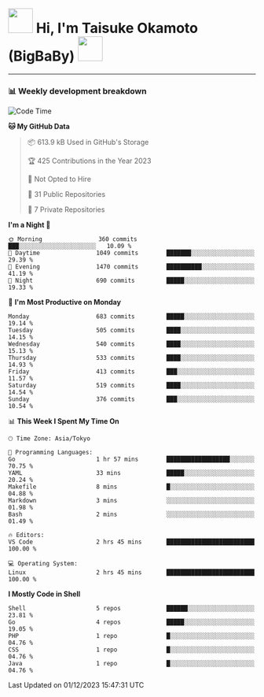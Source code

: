 <!-- Title -->
<h1>
    <img src="https://media.tenor.com/TlyRveJkgo4AAAAi/cloud-cloud-strife.gif" width="50"/> 
    Hi, I'm Taisuke Okamoto (BigBaBy) 
    <img src="https://media.tenor.com/TlyRveJkgo4AAAAi/cloud-cloud-strife.gif" width="50"/>
</h1>

---

<h3> 📊 Weekly development breakdown </h3>
<!-- waka-readme-stats -->

<!--START_SECTION:waka-->
![Code Time](http://img.shields.io/badge/Code%20Time-1%2C661%20hrs%2056%20mins-blue)

**🐱 My GitHub Data** 

> 📦 613.9 kB Used in GitHub's Storage 
 > 
> 🏆 425 Contributions in the Year 2023
 > 
> 🚫 Not Opted to Hire
 > 
> 📜 31 Public Repositories 
 > 
> 🔑 7 Private Repositories 
 > 
**I'm a Night 🦉** 

```text
🌞 Morning                360 commits         ███░░░░░░░░░░░░░░░░░░░░░░   10.09 % 
🌆 Daytime                1049 commits        ███████░░░░░░░░░░░░░░░░░░   29.39 % 
🌃 Evening                1470 commits        ██████████░░░░░░░░░░░░░░░   41.19 % 
🌙 Night                  690 commits         █████░░░░░░░░░░░░░░░░░░░░   19.33 % 
```
📅 **I'm Most Productive on Monday** 

```text
Monday                   683 commits         █████░░░░░░░░░░░░░░░░░░░░   19.14 % 
Tuesday                  505 commits         ████░░░░░░░░░░░░░░░░░░░░░   14.15 % 
Wednesday                540 commits         ████░░░░░░░░░░░░░░░░░░░░░   15.13 % 
Thursday                 533 commits         ████░░░░░░░░░░░░░░░░░░░░░   14.93 % 
Friday                   413 commits         ███░░░░░░░░░░░░░░░░░░░░░░   11.57 % 
Saturday                 519 commits         ████░░░░░░░░░░░░░░░░░░░░░   14.54 % 
Sunday                   376 commits         ███░░░░░░░░░░░░░░░░░░░░░░   10.54 % 
```


📊 **This Week I Spent My Time On** 

```text
🕑︎ Time Zone: Asia/Tokyo

💬 Programming Languages: 
Go                       1 hr 57 mins        ██████████████████░░░░░░░   70.75 % 
YAML                     33 mins             █████░░░░░░░░░░░░░░░░░░░░   20.24 % 
Makefile                 8 mins              █░░░░░░░░░░░░░░░░░░░░░░░░   04.88 % 
Markdown                 3 mins              ░░░░░░░░░░░░░░░░░░░░░░░░░   01.98 % 
Bash                     2 mins              ░░░░░░░░░░░░░░░░░░░░░░░░░   01.49 % 

🔥 Editors: 
VS Code                  2 hrs 45 mins       █████████████████████████   100.00 % 

💻 Operating System: 
Linux                    2 hrs 45 mins       █████████████████████████   100.00 % 
```

**I Mostly Code in Shell** 

```text
Shell                    5 repos             ██████░░░░░░░░░░░░░░░░░░░   23.81 % 
Go                       4 repos             █████░░░░░░░░░░░░░░░░░░░░   19.05 % 
PHP                      1 repo              █░░░░░░░░░░░░░░░░░░░░░░░░   04.76 % 
CSS                      1 repo              █░░░░░░░░░░░░░░░░░░░░░░░░   04.76 % 
Java                     1 repo              █░░░░░░░░░░░░░░░░░░░░░░░░   04.76 % 
```




 Last Updated on 01/12/2023 15:47:31 UTC
<!--END_SECTION:waka-->
